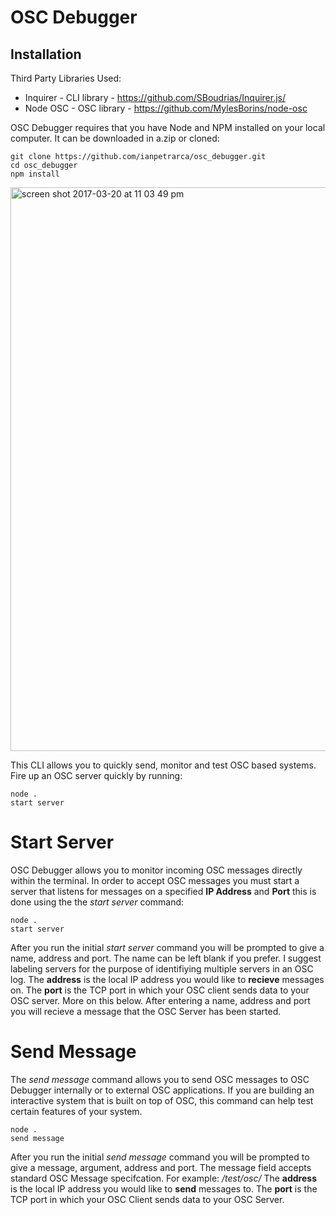 # OSC Debugger

## Installation

Third Party Libraries Used:

* Inquirer - CLI library - https://github.com/SBoudrias/Inquirer.js/
* Node OSC - OSC library - https://github.com/MylesBorins/node-osc

OSC Debugger requires that you have Node and NPM installed on your local computer. It can be downloaded in a.zip or cloned:

    git clone https://github.com/ianpetrarca/osc_debugger.git
    cd osc_debugger
    npm install 

<img width="902" alt="screen shot 2017-03-20 at 11 03 49 pm" src="https://cloud.githubusercontent.com/assets/1003196/24130872/84932a06-0dc1-11e7-9da1-11262c6a6d46.png">


This CLI allows you to quickly send, monitor and test OSC based systems. Fire up an OSC server quickly by running: 

    node . 
    start server 

# Start Server 

OSC Debugger allows you to monitor incoming OSC messages directly within the terminal. In order to accept OSC messages you must start a server that listens for messages on a specified **IP Address** and **Port** this is done using the the *start server* command:

    node . 
    start server 

After you run the initial *start server* command you will be prompted to give a name, address and port. The name can be left blank if you prefer. I suggest labeling servers for the purpose of identifiying multiple servers in an OSC log. The **address** is the local IP address you would like to **recieve** messages on. The **port** is the TCP port in which your OSC client sends data to your OSC server. More on this below. After entering a name, address and port you will recieve a message that the OSC Server has been started. 

# Send Message 

The *send message* command allows you to send OSC messages to OSC Debugger internally or to external OSC applications. If you are building an interactive system that is built on top of OSC, this command can help test certain features of your system.

    node . 
    send message 

After you run the initial *send message* command you will be prompted to give a message, argument, address and port. The message field accepts standard OSC Message specifcation. For example: */test/osc/* The **address** is the local IP address you would like to **send** messages to. The **port** is the TCP port in which your OSC Client sends data to your OSC Server.

